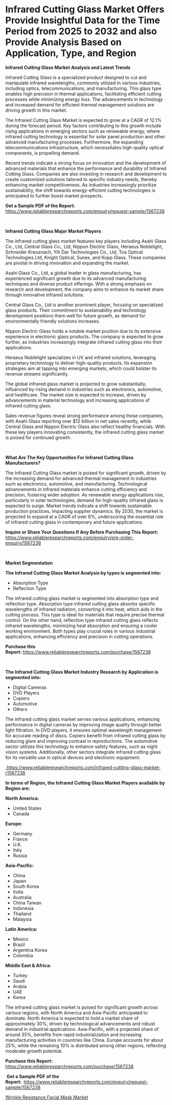 <p><h1>Infrared Cutting Glass Market Offers Provide Insightful Data for the Time Period from 2025 to 2032 and also Provide Analysis Based on Application, Type, and Region</h1></p><p><strong>Infrared Cutting Glass Market Analysis and Latest Trends</strong></p>
<p><p>Infrared Cutting Glass is a specialized product designed to cut and manipulate infrared wavelengths, commonly utilized in various industries, including optics, telecommunications, and manufacturing. This glass type enables high precision in thermal applications, facilitating efficient cutting processes while minimizing energy loss. The advancements in technology and increased demand for efficient thermal management solutions are driving growth in this market.</p><p>The Infrared Cutting Glass Market is expected to grow at a CAGR of 12.1% during the forecast period. Key factors contributing to this growth include rising applications in emerging sectors such as renewable energy, where infrared cutting technology is essential for solar panel production and other advanced manufacturing processes. Furthermore, the expanding telecommunications infrastructure, which necessitates high-quality optical components, is propelling demand.</p><p>Recent trends indicate a strong focus on innovation and the development of advanced materials that enhance the performance and durability of Infrared Cutting Glass. Companies are also investing in research and development to create customized solutions tailored to specific industry needs, thereby enhancing market competitiveness. As industries increasingly prioritize sustainability, the shift towards energy-efficient cutting technologies is anticipated to further boost market prospects.</p></p>
<p><strong>Get a Sample PDF of the Report:&nbsp;</strong> <a href="https://www.reliableresearchreports.com/enquiry/request-sample/1567238?utm_campaign=3105&utm_medium=2&utm_source=Github&utm_content=ia&utm_term=22032025&utm_id=infrared-cutting-glass">https://www.reliableresearchreports.com/enquiry/request-sample/1567238</a></p>
<p>&nbsp;</p>
<p><strong>Infrared Cutting Glass Major Market Players</strong></p>
<p><p>The infrared cutting glass market features key players including Asahi Glass Co., Ltd, Central Glass Co., Ltd, Nippon Electric Glass, Heraeus Noblelight, Schneider Kreuznach, Yih Dar Technologies Co., Ltd, Toa Optical Technologies Ltd, Knight Optical, Sunex, and Kopp Glass. These companies are pivotal in driving innovation and expanding the market.</p><p>Asahi Glass Co., Ltd, a global leader in glass manufacturing, has experienced significant growth due to its advanced manufacturing techniques and diverse product offerings. With a strong emphasis on research and development, the company aims to enhance its market share through innovative infrared solutions.</p><p>Central Glass Co., Ltd is another prominent player, focusing on specialized glass products. Their commitment to sustainability and technology development positions them well for future growth, as demand for environmentally friendly solutions increases.</p><p>Nippon Electric Glass holds a notable market position due to its extensive experience in electronic glass products. The company is expected to grow further, as industries increasingly integrate infrared cutting glass into their applications.</p><p>Heraeus Noblelight specializes in UV and infrared solutions, leveraging proprietary technology to deliver high-quality products. Its expansion strategies aim at tapping into emerging markets, which could bolster its revenue streams significantly.</p><p>The global infrared glass market is projected to grow substantially, influenced by rising demand in industries such as electronics, automotive, and healthcare. The market size is expected to increase, driven by advancements in material technology and increasing applications of infrared cutting glass.</p><p>Sales revenue figures reveal strong performance among these companies, with Asahi Glass reporting over $12 billion in net sales recently, while Central Glass and Nippon Electric Glass also reflect healthy financials. With these key players innovating consistently, the infrared cutting glass market is poised for continued growth.</p></p>
<p>&nbsp;</p>
<p><strong>What Are The Key Opportunities For Infrared Cutting Glass Manufacturers?</strong></p>
<p><p>The Infrared Cutting Glass market is poised for significant growth, driven by the increasing demand for advanced thermal management in industries such as electronics, automotive, and manufacturing. Technological advancements in infrared materials enhance cutting efficiency and precision, fostering wider adoption. As renewable energy applications rise, particularly in solar technologies, demand for high-quality infrared glass is expected to surge. Market trends indicate a shift towards sustainable production practices, impacting supplier dynamics. By 2030, the market is projected to expand at a CAGR of over 8%, underscoring the essential role of infrared cutting glass in contemporary and future applications.</p></p>
<p><strong>Inquire or Share Your Questions If Any Before Purchasing This Report:</strong> <a href="https://www.reliableresearchreports.com/enquiry/pre-order-enquiry/1567238?utm_campaign=3105&utm_medium=2&utm_source=Github&utm_content=ia&utm_term=22032025&utm_id=infrared-cutting-glass">https://www.reliableresearchreports.com/enquiry/pre-order-enquiry/1567238</a></p>
<p>&nbsp;</p>
<p><strong>Market Segmentation</strong></p>
<p><strong>The Infrared Cutting Glass Market Analysis by types is segmented into:</strong></p>
<p><ul><li>Absorption Type</li><li>Reflection Type</li></ul></p>
<p><p>The infrared cutting glass market is segmented into absorption type and reflection type. Absorption type infrared cutting glass absorbs specific wavelengths of infrared radiation, converting it into heat, which aids in the cutting process. This type is ideal for materials that require precise thermal control. On the other hand, reflection type infrared cutting glass reflects infrared wavelengths, minimizing heat absorption and ensuring a cooler working environment. Both types play crucial roles in various industrial applications, enhancing efficiency and precision in cutting operations.</p></p>
<p><strong>Purchase this Report:&nbsp;</strong><a href="https://www.reliableresearchreports.com/purchase/1567238?utm_campaign=3105&utm_medium=2&utm_source=Github&utm_content=ia&utm_term=22032025&utm_id=infrared-cutting-glass">https://www.reliableresearchreports.com/purchase/1567238</a></p>
<p>&nbsp;</p>
<p><strong>The Infrared Cutting Glass Market Industry Research by Application is segmented into:</strong></p>
<p><ul><li>Digital Cameras</li><li>DVD Players</li><li>Copiers</li><li>Automotive</li><li>Others</li></ul></p>
<p><p>The infrared cutting glass market serves various applications, enhancing performance in digital cameras by improving image quality through better light filtration. In DVD players, it ensures optimal wavelength management for accurate reading of discs. Copiers benefit from infrared cutting glass by reducing glare and improving contrast in reproductions. The automotive sector utilizes this technology to enhance safety features, such as night vision systems. Additionally, other sectors integrate infrared cutting glass for its versatile use in optical devices and electronic equipment.</p></p>
<p><a href="https://www.reliableresearchreports.com/infrared-cutting-glass-market-r1567238?utm_campaign=3105&utm_medium=2&utm_source=Github&utm_content=ia&utm_term=22032025&utm_id=infrared-cutting-glass">&nbsp;https://www.reliableresearchreports.com/infrared-cutting-glass-market-r1567238</a></p>
<p><strong>In terms of Region, the Infrared Cutting Glass Market Players available by Region are:</strong></p>
<p>
    <p> <strong> North America: </strong>
        <ul>
            <li>United States</li>
            <li>Canada</li>
        </ul>
        </p> 
    <p> <strong> Europe: </strong>
        <ul>
            <li>Germany</li>
            <li>France</li>
            <li>U.K.</li>
            <li>Italy</li>
            <li>Russia</li>
        </ul>
        </p> 
    <p> <strong> Asia-Pacific: </strong>
        <ul>
            <li>China</li>
            <li>Japan</li>
            <li>South Korea</li>
            <li>India</li>
            <li>Australia</li>
            <li>China Taiwan</li>
            <li>Indonesia</li>
            <li>Thailand</li>
            <li>Malaysia</li>
        </ul>
        </p> 
    <p> <strong> Latin America: </strong>
        <ul>
            <li>Mexico</li>
            <li>Brazil</li>
            <li>Argentina Korea</li>
            <li>Colombia</li>
        </ul>
        </p> 
    <p> <strong> Middle East & Africa: </strong>
        <ul>
            <li>Turkey</li>
            <li>Saudi</li>
            <li>Arabia</li>
            <li>UAE</li>
            <li>Korea</li>
        </ul>
    </p>
    </p>
<p><p>The infrared cutting glass market is poised for significant growth across various regions, with North America and Asia-Pacific anticipated to dominate. North America is expected to hold a market share of approximately 30%, driven by technological advancements and robust demand in industrial applications. Asia-Pacific, with a projected share of around 35%, benefits from rapid industrialization and increasing manufacturing activities in countries like China. Europe accounts for about 25%, while the remaining 10% is distributed among other regions, reflecting moderate growth potential.</p></p>
<p><strong>Purchase this Report: </strong><a href="https://www.reliableresearchreports.com/purchase/1567238?utm_campaign=3105&utm_medium=2&utm_source=Github&utm_content=ia&utm_term=22032025&utm_id=infrared-cutting-glass">https://www.reliableresearchreports.com/purchase/1567238</a></p>
<p>&nbsp;<strong>Get a Sample PDF of the Report:&nbsp;&nbsp;</strong><a href="https://www.reliableresearchreports.com/enquiry/request-sample/1567238?utm_campaign=3105&utm_medium=2&utm_source=Github&utm_content=ia&utm_term=22032025&utm_id=infrared-cutting-glass">https://www.reliableresearchreports.com/enquiry/request-sample/1567238</a></p>
<p><strong></strong></p>
<p><p><a href="https://github.com/micbotam/Market-Research-Report-List-1/blob/main/wrinkle-resistance-facial-mask-market.md?utm_campaign=3105&utm_medium=2&utm_source=Github&utm_content=ia&utm_term=22032025&utm_id=infrared-cutting-glass">Wrinkle Resistance Facial Mask Market</a></p></p>